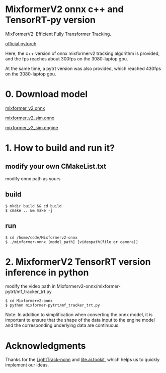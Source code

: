 # MixformerV2 onnx c++ and TensorRT-py version
MixFormerV2: Efficient Fully Transformer Tracking.

[official pytorch](https://github.com/MCG-NJU/MixFormerV2.git)

Here, the c++ version of onnx mixformerv2 tracking algorithm is provided, and the fps reaches about 300fps on the 3080-laptop gpu.

At the same time, a pytrt version was also provided, which reached 430fps on the 3080-laptop gpu.
# 0. Download model
[mixformer_v2.onnx](https://www.123pan.com/s/6iArVv-FYAJ.html)

[mixformer_v2_sim.onnx](https://www.123pan.com/s/6iArVv-mcAJ.html)

[mixformer_v2_sim.engine](https://www.123pan.com/s/6iArVv-ocAJ.html)


# 1. How to build and run it?

## modify your own CMakeList.txt
modify onnx path as yours

## build
```
$ mkdir build && cd build
$ cmake .. && make -j
```

## run
```
$ cd /home/code/Mixformerv2-onnx
$ ./mixformer-onnx [model_path] [videopath(file or camera)]
```

# 2. MixformerV2 TensorRT version inference in python

modify the video path in Mixformerv2-onnx/mixformer-pytrt/mf_tracker_trt.py
```
$ cd Mixformerv2-onnx
$ python mixformer-pytrt/mf_tracker_trt.py
```
Note: In addition to simplification when converting the onnx model, it is important to ensure that the shape of the data input to the engine model and the corresponding underlying data are continuous.

# Acknowledgments

Thanks for the [LightTrack-ncnn](https://github.com/Z-Xiong/LightTrack-ncnn.git) and [lite.ai.tookit](https://github.com/DefTruth/lite.ai.toolkit), which helps us to quickly implement our ideas.
